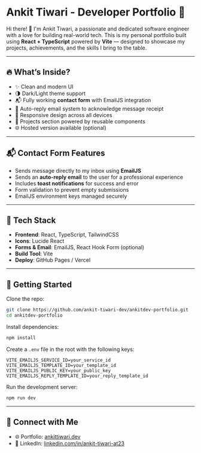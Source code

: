 # Ankit Tiwari - Developer Portfolio 🚀

Hi there! 👋 I'm Ankit Tiwari, a passionate and dedicated software engineer with a love for building real-world tech. This is my personal portfolio built using **React + TypeScript** powered by **Vite** — designed to showcase my projects, achievements, and the skills I bring to the table.

---

## 🔥 What’s Inside?

- ✨ Clean and modern UI
- 🌗 Dark/Light theme support
- 📬 Fully working **contact form** with EmailJS integration
- 📩 Auto-reply email system to acknowledge message receipt
- 📱 Responsive design across all devices
- 💼 Projects section powered by reusable components
- 🌐 Hosted version available (optional)

---

## 📬 Contact Form Features

- Sends message directly to my inbox using **EmailJS**
- Sends an **auto-reply email** to the user for a professional experience
- Includes **toast notifications** for success and error
- Form validation to prevent empty submissions
- EmailJS environment keys managed securely

---

## 🧰 Tech Stack

- **Frontend**: React, TypeScript, TailwindCSS
- **Icons**: Lucide React
- **Forms & Email**: EmailJS, React Hook Form (optional)
- **Build Tool**: Vite
- **Deploy**: GitHub Pages / Vercel

---

## 🚀 Getting Started

Clone the repo:

```bash
git clone https://github.com/ankit-tiwari-dev/ankitdev-portfolio.git
cd ankitdev-portfolio
````

Install dependencies:

```bash
npm install
```

Create a `.env` file in the root with the following keys:

```env
VITE_EMAILJS_SERVICE_ID=your_service_id
VITE_EMAILJS_TEMPLATE_ID=your_template_id
VITE_EMAILJS_PUBLIC_KEY=your_public_key
VITE_EMAILJS_REPLY_TEMPLATE_ID=your_reply_template_id
```

Run the development server:

```bash
npm run dev
```

---


## 🔗 Connect with Me

* 🌐 Portfolio: [ankittiwari.dev](https://ankitdev-portfolio.vercel.app)
* 💼 LinkedIn: [linkedin.com/in/ankit-tiwari-at23](https://www.linkedin.com/in/ankit-tiwari-at23/)

